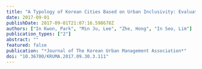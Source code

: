 ```yaml
---
title: "A Typology of Korean Cities Based on Urban Inclusivity: Evaluation and Characterization by Type"
date: 2017-09-01
publishDate: 2017-09-01T21:07:16.598678Z
authors: ["In Kwon, Park", "Min Ju, Lee", "Zhe, Hong", "In Seo, Lim"]
publication_types: ["2"]
abstract: ""
featured: false
publication: "*Journal of The Korean Urban Management Association*"
doi: "10.36700/KRUMA.2017.09.30.3.111"
---
```


